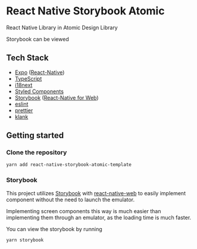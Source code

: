 # React Native Storybook Atomic

React Native Library in Atomic Design Library

Storybook can be viewed

## Tech Stack

- [Expo](https://expo.io/) ([React-Native](https://facebook.github.io/react-native/))
- [TypeScript](https://www.typescriptlang.org/)
- [i18next](https://react.i18next.com/)
- [Styled Components](https://www.styled-components.com/)
- [Storybook](https://storybook.js.org/) ([React-Native for Web](https://github.com/necolas/react-native-web))
- [eslint](https://eslint.org/)
- [prettier](https://prettier.io/)
- [klank](https://github.com/Naturalclar/klank)

## Getting started

### Clone the repository

```sh
yarn add react-native-storybook-atomic-template
```

### Storybook

This project utilizes [Storybook](https://storybook.js.org/) with [react-native-web]() to easily implement component without the need to launch the emulator.

Implementing screen components this way is much easier than implementing them through an emulator, as the loading time is much faster.

You can view the storybook by running

```sh
yarn storybook
```
